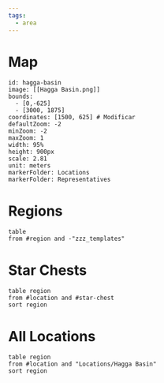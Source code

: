 ```yaml
---
tags:
  - area
---
```

# Map
```leaflet
id: hagga-basin
image: [[Hagga Basin.png]]
bounds:
  - [0,-625]
  - [3000, 1875]
coordinates: [1500, 625] # Modificar
defaultZoom: -2
minZoom: -2
maxZoom: 1
width: 95%
height: 900px
scale: 2.81
unit: meters
markerFolder: Locations
markerFolder: Representatives
```
# Regions
```dataview
table
from #region and -"zzz_templates"
```
# Star Chests
```dataview
table region
from #location and #star-chest 
sort region
```
# All Locations
```dataview
table region
from #location and "Locations/Hagga Basin"
sort region
```
